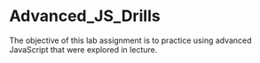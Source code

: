 # Advanced_JS_Drills
The objective of this lab assignment is to practice using advanced JavaScript that were explored in lecture.
